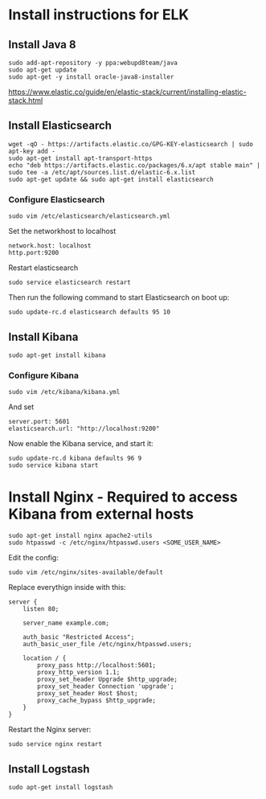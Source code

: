 # Install instructions for ELK

## Install Java 8
```
sudo add-apt-repository -y ppa:webupd8team/java
sudo apt-get update
sudo apt-get -y install oracle-java8-installer
```
https://www.elastic.co/guide/en/elastic-stack/current/installing-elastic-stack.html


## Install Elasticsearch
```
wget -qO - https://artifacts.elastic.co/GPG-KEY-elasticsearch | sudo apt-key add -
sudo apt-get install apt-transport-https
echo "deb https://artifacts.elastic.co/packages/6.x/apt stable main" | sudo tee -a /etc/apt/sources.list.d/elastic-6.x.list
sudo apt-get update && sudo apt-get install elasticsearch
```

### Configure Elasticsearch
```
sudo vim /etc/elasticsearch/elasticsearch.yml
```
Set the networkhost to localhost
```
network.host: localhost
http.port:9200
```
Restart elasticsearch
```
sudo service elasticsearch restart
```
Then run the following command to start Elasticsearch on boot up:
```
sudo update-rc.d elasticsearch defaults 95 10
```

## Install Kibana
```
sudo apt-get install kibana
```
### Configure Kibana
```
sudo vim /etc/kibana/kibana.yml
```
And set
```
server.port: 5601
elasticsearch.url: "http://localhost:9200"
```
Now enable the Kibana service, and start it:
```
sudo update-rc.d kibana defaults 96 9
sudo service kibana start
```

# Install Nginx - Required to access Kibana from external hosts
```
sudo apt-get install nginx apache2-utils
sudo htpasswd -c /etc/nginx/htpasswd.users <SOME_USER_NAME>
```
Edit the config:
```
sudo vim /etc/nginx/sites-available/default
```
Replace everythign inside with this:
```
server {
	listen 80;

	server_name example.com;

	auth_basic "Restricted Access";
	auth_basic_user_file /etc/nginx/htpasswd.users;

	location / {
		proxy_pass http://localhost:5601;
		proxy_http_version 1.1;
		proxy_set_header Upgrade $http_upgrade;
		proxy_set_header Connection 'upgrade';
		proxy_set_header Host $host;
		proxy_cache_bypass $http_upgrade;        
	}
}
```
Restart the Nginx server:
```
sudo service nginx restart
```

## Install Logstash
```
sudo apt-get install logstash
```

